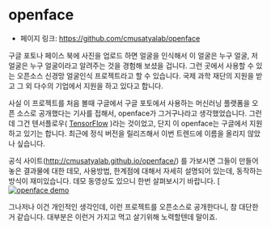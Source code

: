 # openface

- 페이지 링크: https://github.com/cmusatyalab/openface

구글 포토나 페이스 북에 사진을 업로드 하면 얼굴을 인식해서 이 얼굴은 누구 얼굴, 저 얼굴은 누구 얼굴이라고 알려주는 것을 경험해 보셨을 겁니다. 그런 곳에서 사용할 수 있는 오픈소스 신경망 얼굴인식 프로젝트라고 할 수 있습니다. 국제 과학 재단의 지원을 받고 그 외 다수의 기업에서 지원을 하고 있다고 합니다. 

사실 이 프로젝트를 처음 볼때 구글에서 구글 포토에서 사용하는 머신러닝 플랫폼을 오픈 소스로 공개했다는 기사를 접해서, openface가 그거구나라고 생각했었습니다. 그런데 그건 텐서플로우( [TensorFlow](http://www.tensorflow.org/) )라는 것이었고, 단지 이 openface는 구글에서 지원하고 있기는 합니다. 최근에 정식 버전을 릴리즈해서 이번 트렌드에 이름을 올리지 않았나 싶습니다. 

공식 사이트(http://cmusatyalab.github.io/openface/) 를 가보시면 그들이 만들어 놓은 결과물에 대한 데모, 사용방법, 한계점에 대해서 자세히 설명되어 있는데, 동작하는 방식이 재미있습니다. 데모 동영상도 있으니 한번 살펴보시기 바랍니다. [[![openface demo](http://img.youtube.com/vi/LZJOTRkjZA4/0.jpg)](https://www.youtube.com/watch?v=LZJOTRkjZA4)

그나저나 이건 개인적인 생각인데, 이런 프로젝트를 오픈소스로 공개한다니, 참 대단한거 같습니다. 대부분은 이런거 가지고 먹고 살기위해 노력할텐데 말이죠. 
